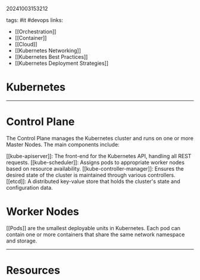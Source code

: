 20241003153212

tags: #it #devops
links: 
- [[Orchestration]] 
- [[Container]] 
- [[Cloud]]
- [[Kubernetes Networking]]
- [[Kubernetes Best Practices]]
- [[Kubernetes Deployment Strategies]]

# Kubernetes

---

# Control Plane

The Control Plane manages the Kubernetes cluster and runs on one or more Master Nodes. The main components include:

[[kube-apiserver]]: The front-end for the Kubernetes API, handling all REST requests.
[[kube-scheduler]]: Assigns pods to appropriate worker nodes based on resource availability.
[[kube-controller-manager]]: Ensures the desired state of the cluster is maintained through various controllers.
[[etcd]]: A distributed key-value store that holds the cluster's state and configuration data.

# Worker Nodes

[[Pods]] are the smallest deployable units in Kubernetes. Each pod can contain one or more containers that share the same network namespace and storage.

---
# Resources
